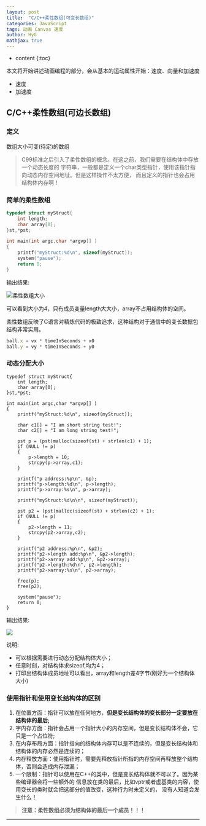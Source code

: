 ```yaml
---
layout: post
title:  "C/C++柔性数组(可变长数组)"
categories: JavaScript
tags: 动画 Canvas 速度
author: HyG
mathjax: true
---
```


* content
{:toc}

本文将开始讲述动画编程的部分，会从基本的运动属性开始：速度、向量和加速度

- 速度
- 加速度


## C/C++柔性数组(可边长数组)


### 定义

数组大小可变(待定)的数组

>C99标准之后引入了柔性数组的概念。在这之前，我们需要在结构体中存放一个动态长度的
字符串，一般都是定义一个char类型指针，使用该指针指向动态内存空间地址。但是这样操作不太方便，
而且定义的指针也会占用结构体内存啊！

### 简单的柔性数组

```C
typedef struct myStruct{
	int length;
	char array[0];	
}st,*pst;

int main(int argc,char *argvp[] )
{ 
    printf("myStruct:%d\n", sizeof(myStruct));
    system("pause");
    return 0;
}
```

输出结果:

![柔性数组大小](/res/img/blog/C学习/2017-08-17_15-59-58.png)

可以看到大小为4，只有成员变量length大大小，array不占用结构体的空间。

柔性数组反映了C语言对精炼代码的极致追求，这种结构对于通信中的变长数据包结构非常实用。

```js
ball.x = vx * timeInSeconds + x0
ball.y = vy * timeInSeconds + y0
```


### 动态分配大小

```
typedef struct myStruct{
	int length;
	char array[0];	
}st,*pst;

int main(int argc,char *argvp[] )
{ 
    printf("myStruct:%d\n", sizeof(myStruct));

    char c1[] = "I am short string test!";
    char c2[] = "I am long string test!";

    pst p = (pst)malloc(sizeof(st) + strlen(c1) + 1);
    if (NULL != p)
    {
    	p->length = 10;
    	strcpy(p->array,c1);
    }

    printf("p address:%p\n", &p);
    printf("p->length:%d\n", p->length);
    printf("p->array:%s\n", p->array);

	printf("myStruct:%d\n\n", sizeof(myStruct));

	pst p2 = (pst)malloc(sizeof(st) + strlen(c2) + 1);
    if (NULL != p)
    {
    	p2->length = 11;
    	strcpy(p2->array,c2);
    }

    printf("p2 address:%p\n", &p2);
    printf("p2->length add:%p\n", &p2->length);
    printf("p2->array add:%p\n", &p2->array);
    printf("p2->length:%d\n", p2->length);
    printf("p2->array:%s\n", p2->array);

    free(p);
    free(p2);

    system("pause");
    return 0;
}

```

输出结果:

![](/res/img/blog/C学习/2017-08-17_16-18-59.png)

说明:

- 可以根据需要进行动态分配结构体大小；
- 任意时刻，对结构体求sizeof,均为4；
- 打印出结构体成员地址可以看出，array和length差4字节(刚好为一个结构体大小)


### 使用指针和使用变长结构体的区别

1. 在位置方面：指针可以放在任何地方，**但是变长结构体的变长部分一定要放在结构体的最后;**
2. 字内存方面：指针会占用一个指针大小的内存空间，但是变长结构体不会，它只是一个占位符;
3. 在内存布局方面：指针指向的结构体内存可以是不连续的，但是变长结构体和结构体的内存必然是连续的；
4. 内存释放方面：使用指针时，需要先释放指针所指的内存空间再释放整个结构体，否则会造成内存泄漏；
5. 一个限制：指针可以使用在C++的类中，但是变长结构体就不可以了。因为某些编译器会将一些额外的
信息放在类的最后，比如vptr或者虚基类的内容，使用变长的类时就会把这部分的值改变，这种行为时未定义的，
没有人知道会发生什么！


>**注意：柔性数组必须为结构体的最后一个成员！！！**

---

